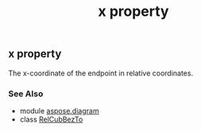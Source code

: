 ﻿---
title: x property
second_title: Aspose.Diagram for Python via .NET API References
description: 
type: docs
weight: 90
url: /python-net/aspose.diagram/relcubbezto/x/
is_root: false
---

## x property


The x-coordinate of the endpoint in relative coordinates.

### See Also
* module [aspose.diagram](../../)
* class [RelCubBezTo](/diagram/python-net/aspose.diagram/relcubbezto)
